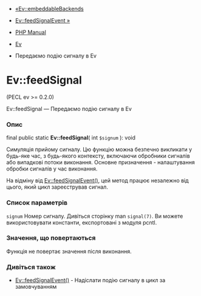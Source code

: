 - [«Ev::embeddableBackends](ev.embeddablebackends.md)
- [Ev::feedSignalEvent »](ev.feedsignalevent.md)

- [PHP Manual](index.md)
- [Ev](class.ev.md)
- Передаємо подію сигналу в Ev

# Ev::feedSignal

(PECL ev \>= 0.2.0)

Ev::feedSignal — Передаємо подію сигналу в Ev

### Опис

final public static **Ev::feedSignal**( int `$signum` ): void

Симуляція прийому сигналу. Цю функцію можна безпечно викликати у будь-яке
час, з будь-якого контексту, включаючи обробники сигналів або випадкові
потоки виконання. Основне призначення - налаштування обробки сигналів у
час виконання.

На відміну від [Ev::feedSignalEvent()](ev.feedsignalevent.md), цей
метод працює незалежно від цього, який цикл зареєстрував сигнал.

### Список параметрів

`signum`
Номер сигналу. Дивіться сторінку man `signal(7)`. Ви можете використовувати
константи, експортовані з модуля pcntl.

### Значення, що повертаються

Функція не повертає значення після виконання.

### Дивіться також

- [Ev::feedSignalEvent()](ev.feedsignalevent.md) - Надіслати подію
сигналу в цикл за замовчуванням
